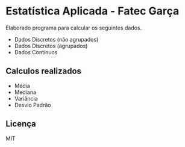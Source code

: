 # Estatística Aplicada - Fatec Garça

Elaborado programa para calcular os seguintes dados.

- Dados Discretos (não agrupados)
- Dados Discretos (agrupados)
- Dados Contínuos

## Calculos realizados

- Média
- Mediana
- Variância
- Desvio Padrão

## Licença

MIT

